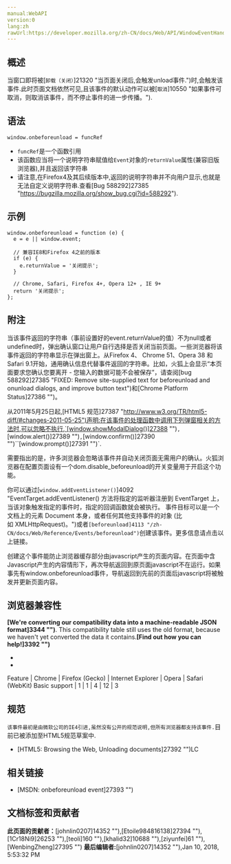 ```yaml
---
manual:WebAPI
version:0
lang:zh
rawUrl:https://developer.mozilla.org/zh-CN/docs/Web/API/WindowEventHandlers/onbeforeunload
---
```





## 概述<a name="Summary"></a>


当窗口即将被[`卸载（关闭）`]21320 "当页面关闭后,会触发unload事件.")时,会触发该事件.此时页面文档依然可见,且该事件的默认动作可以被[`取消`]10550 "如果事件可取消，则取消该事件，而不停止事件的进一步传播。").


## 语法<a name="Syntax"></a>

```
window.onbeforeunload = funcRef
```

* `funcRef`是一个函数引用
* 该函数应当将一个说明字符串赋值给`Event`对象的`returnValue`属性(兼容旧版浏览器),并且返回该字符串
* 请注意,在Firefox4及其后续版本中,返回的说明字符串并不向用户显示,也就是无法自定义说明字符串.查看[Bug 588292]27385 "https://bugzilla.mozilla.org/show_bug.cgi?id=588292").

## 示例<a name="Example"></a>

```
window.onbeforeunload = function (e) {
  e = e || window.event;

  // 兼容IE8和Firefox 4之前的版本
  if (e) {
    e.returnValue = '关闭提示';
  }

  // Chrome, Safari, Firefox 4+, Opera 12+ , IE 9+
  return '关闭提示';
};
```

## 附注<a name="附注"></a>


当该事件返回的字符串（事前设置好的event.returnValue的值）不为null或者undefined时，弹出确认窗口让用户自行选择是否关闭当前页面。一些浏览器将该事件返回的字符串显示在弹出窗上。从Firefox 4、 Chrome 51、Opera 38 和Safari 9.1开始，通用确认信息代替事件返回的字符串。比如，火狐上会显示“本页面要求您确认您要离开 - 您输入的数据可能不会被保存”，请查阅[bug 588292]27385 "FIXED: Remove site-supplied text for beforeunload and onunload dialogs, and improve button text")和[Chrome Platform Status]27386 "")。



从2011年5月25日起,[HTML5 规范]27387 "http://www.w3.org/TR/html5-diff/#changes-2011-05-25")声明:在该事件的处理函数中调用下列弹窗相关的方法时,可以忽略不执行,`[window.showModalDialog()]27388 "")`,`[window.alert()]27389 "")`,`[window.confirm()]27390 "")``[window.prompt()]27391 "")`.



需要指出的是，许多浏览器会忽略该事件并自动关闭页面无需用户的确认。火狐浏览器在配置页面设有一个dom.disable_beforeunload的开关变量用于开启这个功能。



你可以通过[`window.addEventListener()`]4092 "EventTarget.addEventListener() 方法将指定的监听器注册到 EventTarget 上，当该对象触发指定的事件时，指定的回调函数就会被执行。 事件目标可以是一个文档上的元素 Document 本身，或者任何其他支持事件的对象 (比如 XMLHttpRequest)。")或者`[beforeunload]4113 "/zh-CN/docs/Web/Reference/Events/beforeunload")`创建该事件。更多信息请点击以上链接。



创建这个事件能防止浏览器缓存部分由javascript产生的页面内容。在页面中含Javascript产生的内容情形下，再次导航返回到原页面javascript不在运行。如果事先有window.onbeforeunload事件，导航返回到先前的页面后javascript将被触发并更新页面内容。


## 浏览器兼容性<a name="浏览器兼容性"></a>


**[We&#39;re converting our compatibility data into a machine-readable JSON format]3344 "")**. This compatibility table still uses the old format, because we haven&#39;t yet converted the data it contains.**[Find out how you can help!]3392 "")**


* 
* 

Feature | Chrome | Firefox (Gecko) | Internet Explorer | Opera | Safari (WebKit) 
Basic support | 1 | 1 | 4 | 12 | 3 





## 规范<a name="Specification"></a>


`该事件最初是由微软公司的IE4引进,虽然没有公开的规范说明,但所有浏览器都支持该事件.`目前已被添加至HTML5规范草案中.


* [HTML5: Browsing the Web, Unloading documents]27392 "")LC

## 相关链接<a name="See also"></a>

* [MSDN: onbeforeunload event]27393 "")



## 文档标签和贡献者
**此页面的贡献者：**[johnlin0207]14352 ""),[Etoile984816138]27394 ""),[1Cr18Ni9]26253 ""),[teoli]160 ""),[khalid32]10688 ""),[ziyunfei]61 ""),[WenbingZheng]27395 "")
**最后编辑者:**[johnlin0207]14352 ""),<time>Jan 10, 2018, 5:53:32 PM</time>


